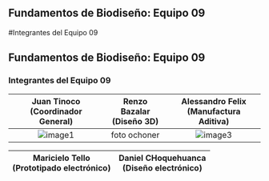 ## Fundamentos de Biodiseño: Equipo 09
#Integrantes del Equipo 09


## Fundamentos de Biodiseño: Equipo 09

### Integrantes del Equipo 09

| **Juan Tinoco**<br>(Coordinador General) | **Renzo Bazalar**<br>(Diseño 3D) | **Alessandro Felix**<br>(Manufactura Aditiva) |
|:---------------------------------------:|:--------------------------------:|:--------------------------------------------:|
| ![image1](https://github.com/user-attachments/assets/c61d94fb-b314-4e9a-80e4-c54c29e4c25c) | foto ochoner | ![image3](https://github.com/user-attachments/assets/af53aae6-f27c-49cd-984c-d0e5eea44063)|



| **Maricielo Tello**<br>(Prototipado electrónico) | **Daniel CHoquehuanca**<br>(Diseño electrónico) | 
|:---------------------------------------:|:--------------------------------:|



